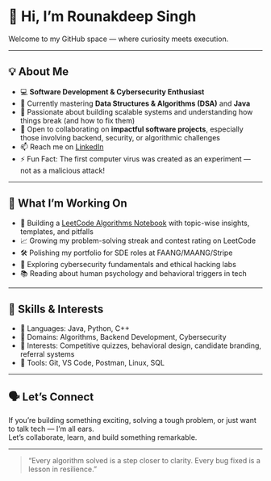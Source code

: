 # 👋 Hi, I’m Rounakdeep Singh

Welcome to my GitHub space — where curiosity meets execution.

---

## 💡 About Me

- 💻 **Software Development & Cybersecurity Enthusiast**  
- 🌱 Currently mastering **Data Structures & Algorithms (DSA)** and **Java**  
- 🧠 Passionate about building scalable systems and understanding how things break (and how to fix them)  
- 💞️ Open to collaborating on **impactful software projects**, especially those involving backend, security, or algorithmic challenges  
- 📫 Reach me on [LinkedIn](https://www.linkedin.com/in/rounakdeep-singh/)  
- ⚡ Fun Fact: The first computer virus was created as an experiment — not as a malicious attack!

---

## 🚀 What I’m Working On

- 🧩 Building a [LeetCode Algorithms Notebook](https://github.com/Rounakdeepsingh/2-algorithms-playbook) with topic-wise insights, templates, and pitfalls  
- 📈 Growing my problem-solving streak and contest rating on LeetCode  
- 🛠️ Polishing my portfolio for SDE roles at FAANG/MAANG/Stripe  
- 🧠 Exploring cybersecurity fundamentals and ethical hacking labs  
- 📚 Reading about human psychology and behavioral triggers in tech

---

## 🧠 Skills & Interests

- 💬 Languages: Java, Python, C++  
- 🧪 Domains: Algorithms, Backend Development, Cybersecurity  
- 🎯 Interests: Competitive quizzes, behavioral design, candidate branding, referral systems  
- 🧰 Tools: Git, VS Code, Postman, Linux, SQL

---

## 🗣️ Let’s Connect

If you’re building something exciting, solving a tough problem, or just want to talk tech — I’m all ears.  
Let’s collaborate, learn, and build something remarkable.

---

> “Every algorithm solved is a step closer to clarity. Every bug fixed is a lesson in resilience.”


